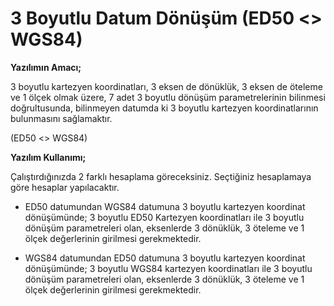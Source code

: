 # 3 Boyutlu Datum Dönüşüm (ED50 <> WGS84)

**Yazılımın Amacı;**

3 boyutlu kartezyen koordinatları, 3 eksen de dönüklük, 3 eksen de öteleme ve 1 ölçek olmak üzere, 7 adet 3 boyutlu dönüşüm parametrelerinin bilinmesi doğrultusunda, bilinmeyen datumda ki 3 boyutlu kartezyen koordinatlarının bulunmasını sağlamaktır.

(ED50 <> WGS84)

**Yazılım Kullanımı;**

Çalıştırdığınızda 2 farklı hesaplama göreceksiniz. Seçtiğiniz hesaplamaya göre hesaplar yapılacaktır.

+ ED50 datumundan WGS84 datumuna 3 boyutlu kartezyen koordinat dönüşümünde; 3 boyutlu ED50 Kartezyen koordinatları ile 3 boyutlu dönüşüm parametreleri olan, eksenlerde 3 dönüklük,  3 öteleme ve 1 ölçek değerlerinin girilmesi gerekmektedir.

+ WGS84 datumundan  ED50 datumuna 3 boyutlu kartezyen koordinat dönüşümünde; 3 boyutlu WGS84 kartezyen koordinatları ile 3 boyutlu dönüşüm parametreleri olan, eksenlerde 3  dönüklük, 3 öteleme ve 1 ölçek değerlerinin girilmesi gerekmektedir.
